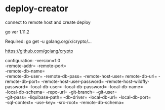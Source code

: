 # deploy-creator
connect to remote host and create deploy

go ver 1.11.2

Required:
go get -u golang.org/x/crypto/...

https://github.com/golang/crypto

configuration:
-version=1.0  
-remote-addr= 
-remote-port=  
-remote-db-name=  
-remote-db-user=
-remote-db-pass= 
-remote-host-user= 
remote-db-url= 
-remote-db-port= 
-remote-host-user-password= 
-remote-host-wildfly-password= 
-local-db-user=
-local-db-password= 
-local-db-name=  
-local-db-schema=
-repo-url=
-git-branch= 
-git-user=  
-git-pass= 
-liquibase-path=
-db-driver= 
-local-db-url= 
-local-db-port=  
-sql-context=
 -use-key= 
 -src-root= 
 -remote-db-schema=
